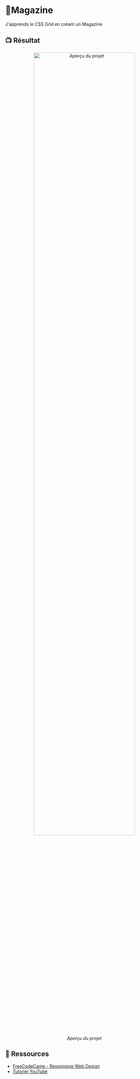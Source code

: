# 📰Magazine
J'apprends le CSS Grid en créant un Magazine

## 📺 Résultat
<div align="center">
  <img src="Output.png" alt="Aperçu du projet" width="80%">
  <p><em> Aperçu du projet</em></p>
</div>

## 🔗 Ressources  
- [FreeCodeCamp - Responsive Web Design](https://www.freecodecamp.org/learn/2022/responsive-web-design/learn-css-grid-by-building-a-magazine/step-1)
- [Tutoriel YouTube](https://youtu.be/jwEiye4LZYE)

